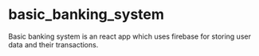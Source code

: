# basic_banking_system
Basic banking system is an react app which uses firebase for storing user data and their transactions.
